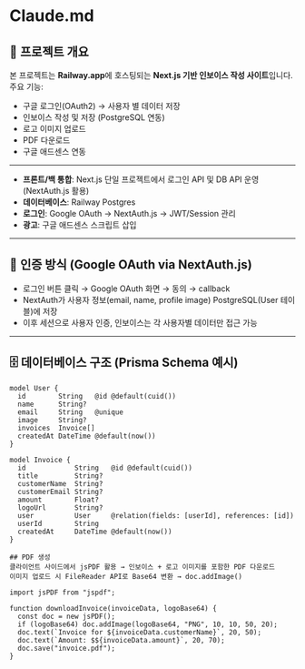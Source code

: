 # Claude.md

## 📌 프로젝트 개요
본 프로젝트는 **Railway.app**에 호스팅되는 **Next.js 기반 인보이스 작성 사이트**입니다.  
주요 기능:  
- 구글 로그인(OAuth2) → 사용자 별 데이터 저장  
- 인보이스 작성 및 저장 (PostgreSQL 연동)  
- 로고 이미지 업로드  
- PDF 다운로드  
- 구글 애드센스 연동  

---


- **프론트/백 통합**: Next.js 단일 프로젝트에서 로그인 API 및 DB API 운영 (NextAuth.js 활용)  
- **데이터베이스**: Railway Postgres  
- **로그인**: Google OAuth → NextAuth.js → JWT/Session 관리  
- **광고**: 구글 애드센스 스크립트 삽입  

---

## 🔐 인증 방식 (Google OAuth via NextAuth.js)
- 로그인 버튼 클릭 → Google OAuth 화면 → 동의 → callback  
- NextAuth가 사용자 정보(email, name, profile image) PostgreSQL(User 테이블)에 저장  
- 이후 세션으로 사용자 인증, 인보이스는 각 사용자별 데이터만 접근 가능  

---

## 🗄️ 데이터베이스 구조 (Prisma Schema 예시)
```prisma
model User {
  id        String   @id @default(cuid())
  name      String?
  email     String   @unique
  image     String?
  invoices  Invoice[]
  createdAt DateTime @default(now())
}

model Invoice {
  id            String   @id @default(cuid())
  title         String?
  customerName  String?
  customerEmail String?
  amount        Float?
  logoUrl       String?
  user          User     @relation(fields: [userId], references: [id])
  userId        String
  createdAt     DateTime @default(now())
}

## PDF 생성
클라이언트 사이드에서 jsPDF 활용 → 인보이스 + 로고 이미지를 포함한 PDF 다운로드
이미지 업로드 시 FileReader API로 Base64 변환 → doc.addImage()

import jsPDF from "jspdf";

function downloadInvoice(invoiceData, logoBase64) {
  const doc = new jsPDF();
  if (logoBase64) doc.addImage(logoBase64, "PNG", 10, 10, 50, 20);
  doc.text(`Invoice for ${invoiceData.customerName}`, 20, 50);
  doc.text(`Amount: $${invoiceData.amount}`, 20, 70);
  doc.save("invoice.pdf");
}